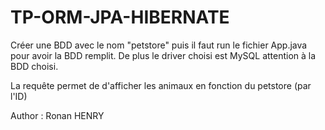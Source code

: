 # TP-ORM-JPA-HIBERNATE

Créer une BDD avec le nom "petstore" puis il faut run le fichier App.java pour avoir la BDD remplit. 
De plus le driver choisi est MySQL attention à la BDD choisi.

La requête permet de d'afficher les animaux en fonction du petstore (par l'ID)

Author : Ronan HENRY
